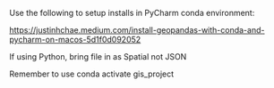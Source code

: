 Use the following to setup installs in PyCharm conda environment:

https://justinhchae.medium.com/install-geopandas-with-conda-and-pycharm-on-macos-5d1f0d092052

If using Python, bring file in as Spatial not JSON

Remember to use conda activate gis_project
